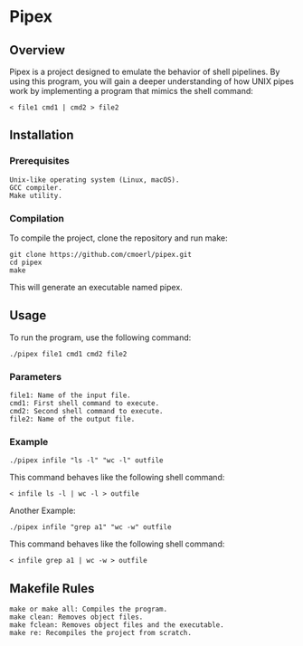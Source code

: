 # Pipex


## Overview

Pipex is a project designed to emulate the behavior of shell pipelines. By using this program, you will gain a deeper understanding of how UNIX pipes work by implementing a program that mimics the shell command:

    < file1 cmd1 | cmd2 > file2

## Installation

### Prerequisites

    Unix-like operating system (Linux, macOS).
    GCC compiler.
    Make utility.

### Compilation

To compile the project, clone the repository and run make:

    git clone https://github.com/cmoerl/pipex.git
    cd pipex
    make

This will generate an executable named pipex.

## Usage

To run the program, use the following command:

    ./pipex file1 cmd1 cmd2 file2

### Parameters

    file1: Name of the input file.
    cmd1: First shell command to execute.
    cmd2: Second shell command to execute.
    file2: Name of the output file.

### Example

    ./pipex infile "ls -l" "wc -l" outfile

This command behaves like the following shell command:

    < infile ls -l | wc -l > outfile

Another Example:

    ./pipex infile "grep a1" "wc -w" outfile

This command behaves like the following shell command:

    < infile grep a1 | wc -w > outfile

## Makefile Rules

    make or make all: Compiles the program.
    make clean: Removes object files.
    make fclean: Removes object files and the executable.
    make re: Recompiles the project from scratch.
